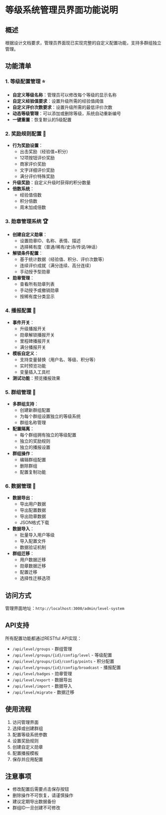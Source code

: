# 等级系统管理员界面功能说明

## 概述
根据设计文档要求，管理员界面现已实现完整的自定义配置功能，支持多群组独立管理。

## 功能清单

### 1. 等级配置管理 ⭐
- **自定义等级名称**：管理员可以修改每个等级的显示名称
- **自定义经验值要求**：设置升级所需的经验值阈值
- **自定义评价次数要求**：设置升级所需的最低评价次数
- **动态等级管理**：可以添加或删除等级，系统自动重新编号
- **一键重置**：恢复默认的5级配置

### 2. 奖励规则配置 💎
- **行为奖励设置**：
  - 出击奖励（经验值+积分）
  - 12项按钮评价奖励
  - 商家评价奖励
  - 文字详细评价奖励
  - 满分评价特殊奖励
- **升级奖励**：自定义升级时获得的积分数量
- **倍数系统**：
  - 经验值倍数
  - 积分倍数
  - 周末加成倍数

### 3. 勋章管理系统 🏆
- **创建自定义勋章**：
  - 设置勋章ID、名称、表情、描述
  - 选择稀有度（普通/稀有/史诗/传说/神话）
- **解锁条件配置**：
  - 基于统计数据（经验值、积分、评价次数等）
  - 连续评价成就（满分连续、高分连续）
  - 手动授予型勋章
- **勋章管理**：
  - 查看所有勋章列表
  - 手动授予或撤销勋章
  - 按稀有度分类显示

### 4. 播报配置 📢
- **事件开关**：
  - 升级播报开关
  - 勋章解锁播报开关
  - 里程碑播报开关
  - 满分播报开关
- **模板自定义**：
  - 支持变量替换（用户名、等级、积分等）
  - 实时预览功能
  - 变量插入工具栏
- **测试功能**：预览播报效果

### 5. 群组管理 👥
- **多群组支持**：
  - 创建新群组配置
  - 为每个群组设置独立的等级系统
  - 群组名称管理
- **配置隔离**：
  - 每个群组拥有独立的等级配置
  - 独立的奖励规则
  - 独立的播报设置
- **群组操作**：
  - 编辑群组配置
  - 删除群组
  - 配置复制功能

### 6. 数据管理 💾
- **数据导出**：
  - 导出用户数据
  - 导出配置数据
  - 导出勋章数据
  - JSON格式下载
- **数据导入**：
  - 批量导入用户等级
  - 导入配置文件
  - 数据验证机制
- **群组迁移**：
  - 用户数据迁移
  - 勋章数据迁移
  - 配置迁移
  - 选择性迁移选项

## 访问方式
管理界面地址：`http://localhost:3000/admin/level-system`

## API支持
所有配置功能都通过RESTful API实现：
- `/api/level/groups` - 群组管理
- `/api/level/groups/{id}/config/level` - 等级配置
- `/api/level/groups/{id}/config/points` - 积分配置
- `/api/level/groups/{id}/config/broadcast` - 播报配置
- `/api/level/badges` - 勋章管理
- `/api/level/export` - 数据导出
- `/api/level/import` - 数据导入
- `/api/level/migrate` - 数据迁移

## 使用流程
1. 访问管理界面
2. 选择或创建群组
3. 配置等级系统参数
4. 设置奖励规则
5. 创建自定义勋章
6. 配置播报模板
7. 保存并应用配置

## 注意事项
- 修改配置后需要点击保存按钮
- 删除操作不可恢复，请谨慎操作
- 建议定期导出数据备份
- 群组ID一旦创建不可修改 